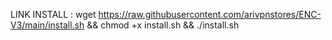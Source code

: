 LINK INSTALL : wget https://raw.githubusercontent.com/arivpnstores/ENC-V3/main/install.sh && chmod +x install.sh && ./install.sh
